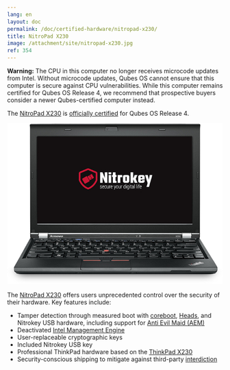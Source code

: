 ```yaml
---
lang: en
layout: doc
permalink: /doc/certified-hardware/nitropad-x230/
title: NitroPad X230
image: /attachment/site/nitropad-x230.jpg
ref: 354
---
```


<div class="alert alert-danger" role="alert">
  <i class="fa fa-exclamation-triangle"></i>
  <b>Warning:</b> The CPU in this computer no longer receives microcode updates from Intel. Without microcode updates, Qubes OS cannot ensure that this computer is secure against CPU vulnerabilities. While this computer remains certified for Qubes OS Release 4, we recommend that prospective buyers consider a newer Qubes-certified computer instead.
</div>

The [NitroPad X230](https://shop.nitrokey.com/shop/product/nitropad-x230-67) is [officially certified](/doc/certified-hardware/) for Qubes OS Release 4.

[![Photo of the NitroPad X230](/attachment/site/nitropad-x230.jpg)](https://shop.nitrokey.com/shop/product/nitropad-x230-67)

The [NitroPad X230](https://shop.nitrokey.com/shop/product/nitropad-x230-67) offers users unprecedented control over the security of their hardware. Key features include:

- Tamper detection through measured boot with [coreboot](https://www.coreboot.org/), [Heads](https://github.com/osresearch/heads/), and Nitrokey USB hardware, including support for [Anti Evil Maid (AEM)](/doc/anti-evil-maid/)
- Deactivated [Intel Management Engine](https://libreboot.org/faq.html#intelme)
- User-replaceable cryptographic keys
- Included Nitrokey USB key
- Professional ThinkPad hardware based on the [ThinkPad X230](https://www.thinkwiki.org/wiki/Category:X230)
- Security-conscious shipping to mitigate against third-party [interdiction](https://en.wikipedia.org/wiki/Interdiction)
